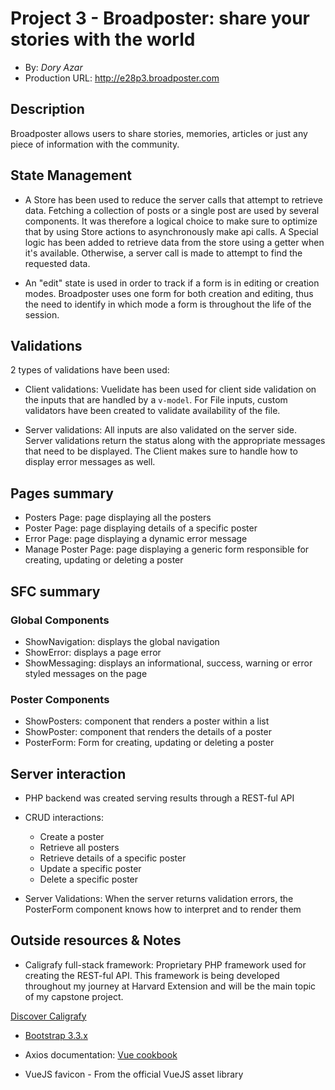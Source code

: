 # Project 3 - Broadposter: share your stories with the world
+ By: *Dory Azar*
+ Production URL: <http://e28p3.broadposter.com>

## Description

Broadposter allows users to share stories, memories, articles or just any piece of information with the community.


## State Management
+ A Store has been used to reduce the server calls that attempt to retrieve data. Fetching a collection of posts or a single post are used by several components. It was therefore a logical choice to make sure to optimize that by using Store actions to asynchronously make api calls. A Special logic has been added to retrieve data from the store using a getter when it's available. Otherwise, a server call is made to attempt to find the requested data.

+ An "edit" state is used in order to track if a form is in editing or creation modes. Broadposter uses one form for both creation and editing, thus the need to identify in which mode a form is throughout the life of the session.

## Validations

2 types of validations have been used:
+ Client validations: Vuelidate has been used for client side validation on the inputs that are handled by a `v-model`. For File inputs, custom validators have been created to validate availability of the file.

+ Server validations: All inputs are also validated on the server side. Server validations return the status along with the appropriate messages that need to be displayed. The Client makes sure to handle how to display error messages as well.

## Pages summary
+ Posters Page: page displaying all the posters
+ Poster Page: page displaying details of a specific poster
+ Error Page: page displaying a dynamic error message
+ Manage Poster Page: page displaying a generic form responsible for creating, updating or deleting a poster


## SFC summary

### Global Components
+ ShowNavigation: displays the global navigation
+ ShowError: displays a page error
+ ShowMessaging: displays an informational, success, warning or error styled messages on the page

### Poster Components
+ ShowPosters: component that renders a poster within a list
+ ShowPoster: component that renders the details of a poster
+ PosterForm: Form for creating, updating or deleting a poster
  
## Server interaction
+ PHP backend was created serving results through a REST-ful API
+ CRUD interactions:
	+ Create a poster
	+ Retrieve all posters
	+ Retrieve details of a specific poster
	+ Update a specific poster
	+ Delete a specific poster
	
+ Server Validations: When the server returns validation errors, the PosterForm component knows how to interpret and to render them

## Outside resources & Notes

+ Caligrafy full-stack framework: Proprietary PHP framework used for creating the REST-ful API. This framework is being developed throughout my journey at Harvard Extension and will be the main topic of my capstone project.

[Discover Caligrafy](https://github.com/DoryAzar/caligrafy)

+ [Bootstrap 3.3.x](https://getbootstrap.com/docs/3.3/)

+ Axios documentation: [Vue cookbook](https://vuejs.org/v2/cookbook/using-axios-to-consume-apis.html)

+ VueJS favicon - From the official VueJS asset library

